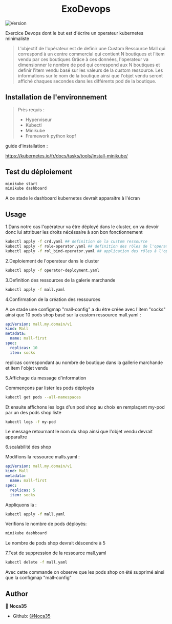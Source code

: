 <h1 align="center">ExoDevops</h1>
<p>
  <img alt="Version" src="https://img.shields.io/badge/version-0.1-blue.svg?cacheSeconds=2592000" />
</p>

Exercice Devops dont le but est d'écrire un operateur kubernetes minimaliste

> L'objectif de l'opérateur est de definir une Custom Ressource Mall qui correspond à un centre commercial qui contient N boutiques et l'item vendu par ces boutiques
Grâce à ces données, l'operateur va dimensionner le nombre de pod qui correspond aux N boutiques et definir l'item vendu basé sur les valeurs de la custom ressource.
> Les informations sur le nom de la boutique ainsi que l'objet vendu seront affiché chaques secondes dans les différents pod de la boutique. 

## Installation de l'environnement

> Près requis :
>	* Hyperviseur
>	* Kubectl
>	* Minikube
>	* Framework python kopf	

guide d'installation :

https://kubernetes.io/fr/docs/tasks/tools/install-minikube/


## Test du déploiement

```sh
minikube start
minikube dashboard
```

A ce stade le dashboard kubernetes devrait apparaitre à l'écran

## Usage

1.Dans notre cas l'opérateur va être déployé dans le cluster, on va devoir donc lui attribuer les droits nécéssaire à son bon fonctionnement

```sh
kubectl apply -f crd.yaml ## definition de la custom ressource
kubectl apply -f role-operator.yaml ## definition des rôles de l'operateur
kubectl apply -f rol_bind-operator.yaml ## application des rôles à l'operateur 
```
2.Deploiement de l'operateur dans le cluster

```sh
kubectl apply -f operator-deployment.yaml
```

3.Definition des ressources de la galerie marchande

```sh
kubectl apply -f mall.yaml
```

4.Confirmation de la création des ressources

A ce stade une configmap "mall-config" a du être créée avec l'item "socks" ainsi que 10 pods shop basé sur la custom ressource mall.yaml :

```yaml
apiVersion: mall.my.domain/v1
kind: Mall
metadata:
  name: mall-first
spec:
  replicas: 10
  item: socks
```

replicas correspondant au nombre de boutique dans la gallerie marchande et item l'objet vendu

5.Affichage du message d'information

Commençons par lister les pods déployés

```sh
kubectl get pods --all-namespaces
```

Et ensuite affichons les logs d'un pod shop au choix en remplaçant my-pod par un des pods shop listé

```sh
kubectl logs -f my-pod
```

Le message retournant le nom du shop ainsi que l'objet vendu devrait apparaître

6.scalabilité des shop

Modifions la ressource malls.yaml :

```yaml
apiVersion: mall.my.domain/v1
kind: Mall
metadata:
  name: mall-first
spec:
  replicas: 5
  item: socks
```

Appliquons la :

```sh
kubectl apply -f mall.yaml
```

Verifions le nombre de pods déployés:

```sh
minikube dashboard
```
Le nombre de pods shop devrait déscendre à 5


7.Test de suppression de la ressource mall.yaml

```sh
kubectl delete -f mall.yaml
```

Avec cette commande on observe que les pods shop on été supprimé ainsi que la configmap "mall-config"


## Author

👤 **Noca35**

* Github: [@Noca35](https://github.com/Noca35)


